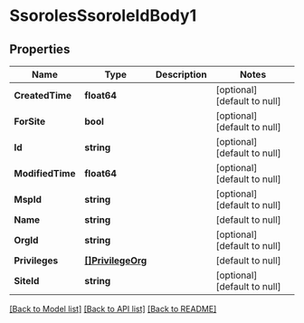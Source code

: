 # SsorolesSsoroleIdBody1

## Properties
Name | Type | Description | Notes
------------ | ------------- | ------------- | -------------
**CreatedTime** | **float64** |  | [optional] [default to null]
**ForSite** | **bool** |  | [optional] [default to null]
**Id** | **string** |  | [optional] [default to null]
**ModifiedTime** | **float64** |  | [optional] [default to null]
**MspId** | **string** |  | [optional] [default to null]
**Name** | **string** |  | [default to null]
**OrgId** | **string** |  | [optional] [default to null]
**Privileges** | [**[]PrivilegeOrg**](privilege_org.md) |  | [default to null]
**SiteId** | **string** |  | [optional] [default to null]

[[Back to Model list]](../README.md#documentation-for-models) [[Back to API list]](../README.md#documentation-for-api-endpoints) [[Back to README]](../README.md)

